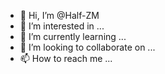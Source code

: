 - 👋 Hi, I’m @Half-ZM
- 👀 I’m interested in ...
- 🌱 I’m currently learning ...
- 💞️ I’m looking to collaborate on ...
- 📫 How to reach me ...

<!---
Half-ZM/Half-ZM is a ✨ special ✨ repository because its `README.md` (this file) appears on your GitHub profile.
You can click the Preview link to take a look at your changes.
--->
